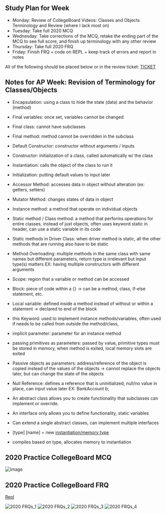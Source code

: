 ## Study Plan for Week

* Monday: Review of CollegeBoard Videos: Classes and Objects Terminology and Review (where I lack most on)
* Tuesday: Take full 2020 MCQ 
* Wednesday: Take corrections of the MCQ, retake the ending part of the MCQ to see full score, and finish up terminology with any other review
* Thursday: Take full 2020 FRQ
* Friday: Finish FRQ + code on REPL + keep track of errors and report in notes

All of the following should be placed below or in the review ticket: [TICKET](https://github.com/mistylavender/techtalks/issues/3#issue-1207182795)

## Notes for AP Week: Revision of Terminology for Classes/Objects

* Encapsulation: using a class to hide the state (data)  and the behavior (method)

* Final variables: once set, variables cannot be changed

* Final class: cannot have subclasses

* Final method: method cannot be overridden in the subclass

* Default Constructor: constructor without arguments / inputs

* Constructor: initialization of a class, called automatically w/ the class

* Instantiation: calls the object of the class to run it

* Initialization: putting default values to input later

* Accessor Method: accesses data in object without alteration (ex: getters, setters)

* Mutator Method: changes states of data in object

* Instance method: a method that operate on individual objects

* Static method / Class method: a method that performs operations for entire classes, instead of just objects, often uses keyword static in header, can use a static variable in its code

* Static methods in Driver Class: when driver method is static, all the other methods that are running also have to be static

* Method Overloading: multiple methods in the same class with same names but different parameters, return type is irrelevant but input type(s) matters
EX: having multiple constructors with different arguments

* Scope: region that a variable or method can be accessed

* Block: piece of code within a {} -> can be a method, class, if-else statement, etc.

* Local variable: defined inside a method instead of without or within a statement -> declared to end of the block

* this Keyword: used to implement instance methods/variables, often used if needs to be called from outside the method/class, 

* implicit parameter: parameter for an instance method

* passing primitives as parameters: passed by value, primitive types must be stored in memory, when method is exited, local memory slots are exited

* Passive objects as parameters: address/reference of the object is copied instead of the values of the objects -> cannot replace the objects later, but can change the state of the objects 

* Null Reference: defines a reference that is uninitialized, null/no value in place, can input value later
EX: BankAccount b;

* An abstract class allows you to create functionality that subclasses can implement or override. 
* An interface only allows you to define functionality, static variables
* Can extend a single abstract classes, can implement multiple interfaces

* [type] [name] = new [instantiation/memory type]([parameter])

* compiles based on type, allocates memory to instantiation

## 2020 Practice CollegeBoard MCQ

![image](https://user-images.githubusercontent.com/89210459/167954347-034be848-fd91-43fb-88dc-d85251e7c103.png)

## 2020 Practice CollegeBoard FRQ

[Repl](https://replit.com/join/vxdxppoemr-mistylavender)

![2020 FRQs_1](https://user-images.githubusercontent.com/89210459/165123208-9c533d50-aa67-4948-b259-023249e69561.jpg)
![2020 FRQs_2](https://user-images.githubusercontent.com/89210459/165123248-ad1f5c9e-e397-4721-a1e1-33f1caa79487.jpg)
![2020 FRQs_3](https://user-images.githubusercontent.com/89210459/165123279-13819b5e-adbb-483d-8e0f-9ca5304511c3.jpg)
![2020 FRQs_4](https://user-images.githubusercontent.com/89210459/165123347-f6169d0a-1446-4b54-a7f0-93021b9d6e6b.jpg)

